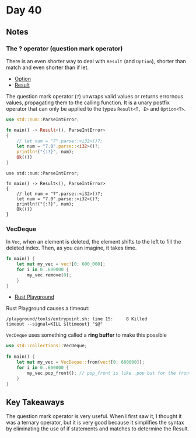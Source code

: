 # Day 40

## Notes

### The ? operator (question mark operator)

There is an even shorter way to deal with `Result` (and `Option`), shorter than match and even shorter than if let.

- [Option](https://github.com/shinyay/100DaysOfLearnRustInOneMonthOfLunches/blob/main/Day030/day030.md)
- [Result](https://github.com/shinyay/100DaysOfLearnRustInOneMonthOfLunches/blob/main/Day031/day031.md)

The question mark operator (`?`) unwraps valid values or returns errornous values, propagating them to the calling function. It is a unary postfix operator that can only be applied to the types `Result<T, E>` and `Option<T>`.

```rust
use std::num::ParseIntError;

fn main() -> Result<(), ParseIntError>
{
    // let num = "7".parse::<i32>()?;
    let num = "7.0".parse::<i32>()?;
    println!("{:?}", num);
    Ok(())
}
```

```shell
use std::num::ParseIntError;

fn main() -> Result<(), ParseIntError>
{
    // let num = "7".parse::<i32>()?;
    let num = "7.0".parse::<i32>()?;
    println!("{:?}", num);
    Ok(())
}
```

### VecDeque

In `Vec`, when an element is deleted, the element shifts to the left to fill the deleted index.
Then, as you can imagine, it takes time.

```rust
fn main() {
    let mut my_vec = vec![0; 600_000];
    for i in 0..600000 {
        my_vec.remove(0);
    }
}
```

- [Rust Playground](https://play.rust-lang.org/?version=stable&mode=debug&edition=2021&gist=ff058f33ff7efe0be2e2499d674277c4)

Rust Playground causes a timeout:

```shell
/playground/tools/entrypoint.sh: line 15:     8 Killed                  timeout --signal=KILL ${timeout} "$@"
```

`VecDeque`  uses something called a **ring buffer** to make this possible

```rust
use std::collections::VecDeque;
 
fn main() {
    let mut my_vec = VecDeque::from(vec![0; 600000]);
    for i in 0..600000 {
        my_vec.pop_front(); // pop_front is like .pop but for the front
    }
}
```

## Key Takeaways

The question mark operator is very useful. When I first saw it, I thought it was a ternary operator, but it is very good because it simplifies the syntax by eliminating the use of if statements and matches to determine the Result.
